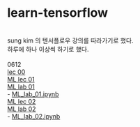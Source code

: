 # learn-tensorflow<br>
<br>
sung kim 의 텐서플로우 강의를 따라가기로 했다.<br>
하루에 하나 이상씩 하기로 했다.<br>
<br>
0612<br>
<a href='https://www.youtube.com/watch?v=BS6O0zOGX4E&list=PLlMkM4tgfjnLSOjrEJN31gZATbcj_MpUm'>lec 00</a><br>
<a href='https://www.youtube.com/watch?v=qPMeuL2LIqY&list=PLlMkM4tgfjnLSOjrEJN31gZATbcj_MpUm&index=2'>ML lec 01</a><br>
<a href='https://www.youtube.com/watch?v=-57Ne86Ia8w&list=PLlMkM4tgfjnLSOjrEJN31gZATbcj_MpUm&index=3'>ML lab 01</a><br>
- <a href='https://github.com/Ventlious/learn-tensorflow/blob/master/ML_lab_01.ipynb'>ML_lab_01.ipynb</a><br>
<a href='https://www.youtube.com/watch?v=Hax03rCn3UI&list=PLlMkM4tgfjnLSOjrEJN31gZATbcj_MpUm&index=4'>ML lec 02</a><br>
<a href='https://www.youtube.com/watch?v=mQGwjrStQgg&list=PLlMkM4tgfjnLSOjrEJN31gZATbcj_MpUm&index=5'>ML lab 02</a><br>
- <a href='https://github.com/Ventlious/learn-tensorflow/blob/master/ML_lab_02.ipynb'>ML_lab_02.ipynb</a><br>
